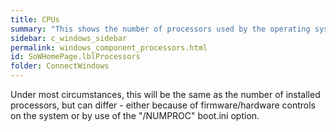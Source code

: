 ```yaml
---
title: CPUs
summary: "This shows the number of processors used by the operating system."
sidebar: c_windows_sidebar
permalink: windows_component_processors.html
id: SoWHomePage.lblProcessors
folder: ConnectWindows
---
```




Under most circumstances, this will be the same as the number of installed processors, but can differ - either because of firmware/hardware controls on the system or by use of the "/NUMPROC" boot.ini option.

